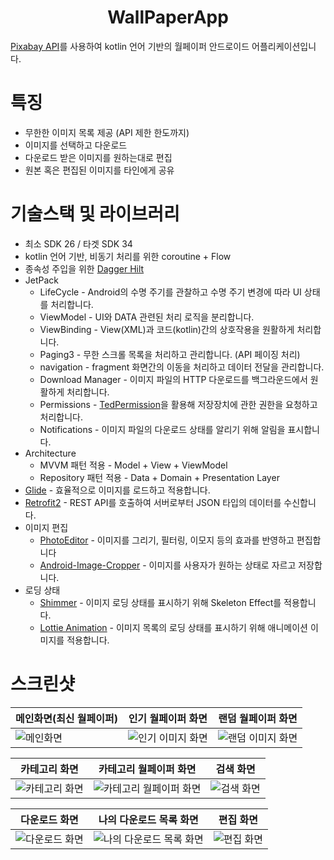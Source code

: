 # <div align=center>WallPaperApp</div>
[Pixabay API](https://pixabay.com/api/docs/)를 사용하여 kotlin 언어 기반의 월페이퍼 안드로이드 어플리케이션입니다.

# 특징
* 무한한 이미지 목록 제공 (API 제한 한도까지)
* 이미지를 선택하고 다운로드
* 다운로드 받은 이미지를 원하는대로 편집
* 원본 혹은 편집된 이미지를 타인에게 공유

# 기술스택 및 라이브러리
* 최소 SDK 26 / 타겟 SDK 34
* kotlin 언어 기반, 비동기 처리를 위한 coroutine + Flow
* 종속성 주입을 위한 [Dagger Hilt](https://dagger.dev/hilt/)
* JetPack
    * LifeCycle - Android의 수명 주기를 관찰하고 수명 주기 변경에 따라 UI 상태를 처리합니다.
    * ViewModel - UI와 DATA 관련된 처리 로직을 분리합니다.
    * ViewBinding - View(XML)과 코드(kotlin)간의 상호작용을 원활하게 처리합니다.
    * Paging3 - 무한 스크롤 목록을 처리하고 관리합니다. (API 페이징 처리)
    * navigation - fragment 화면간의 이동을 처리하고 데이터 전달을 관리합니다.
    * Download Manager - 이미지 파일의 HTTP 다운로드를 백그라운드에서 원활하게 처리합니다.
    * Permissions - [TedPermission](https://github.com/ParkSangGwon/TedPermission)을 활용해 저장장치에 관한 권한을 요청하고 처리합니다.
    * Notifications - 이미지 파일의 다운로드 상태를 알리기 위해 알림을 표시합니다.
* Architecture
    * MVVM 패턴 적용 - Model + View + ViewModel
    * Repository 패턴 적용 - Data + Domain + Presentation Layer
* [Glide](https://github.com/bumptech/glide) - 효율적으로 이미지를 로드하고 적용합니다.
* [Retrofit2](https://github.com/square/retrofit) - REST API를 호출하여 서버로부터 JSON 타입의 데이터를 수신합니다.
* 이미지 편집
    * [PhotoEditor](https://github.com/burhanrashid52/PhotoEditor) - 이미지를 그리기, 필터링, 이모지 등의 효과를 반영하고 편집합니다
    * [Android-Image-Cropper](https://github.com/CanHub/Android-Image-Cropper) - 이미지를 사용자가 원하는 상태로 자르고 저장합니다.
* 로딩 상태
    * [Shimmer](https://github.com/facebookarchive/shimmer-android) - 이미지 로딩 상태를 표시하기 위해 Skeleton Effect를 적용합니다.
    * [Lottie Animation](https://github.com/airbnb/lottie-android) - 이미지 목록의 로딩 상태를 표시하기 위해 애니메이션 이미지를 적용합니다.

# 스크린샷
|메인화면(최신 월페이퍼)|인기 월페이퍼 화면|랜덤 월페이퍼 화면|
|---|---|---|
|![메인화면](https://github.com/user-attachments/assets/7c7c7c8b-8b2c-421c-a237-80534bedbc97)|![인기 이미지 화면](https://github.com/user-attachments/assets/d36539f0-34b1-44f6-807f-5dcea8e35d28)|![랜덤 이미지 화면](https://github.com/user-attachments/assets/67f103cf-4943-4645-8337-55c61c90685c)|

|카테고리 화면|카테고리 월페이퍼 화면|검색 화면|
|---|---|---|
|![카테고리 화면](https://github.com/user-attachments/assets/43884671-06a5-4b26-bda0-c61ea04899ea)|![카테고리 월페이퍼 화면](https://github.com/user-attachments/assets/f6f6cbee-44a3-4d42-8290-95f0df265b93)|![검색 화면](https://github.com/user-attachments/assets/d643ed0e-9f01-419d-b707-e18f9360625d)|

|다운로드 화면|나의 다운로드 목록 화면|편집 화면|
|---|---|---|
|![다운로드 화면](https://github.com/user-attachments/assets/8279e34c-4b9e-4d8a-9608-7927355c54b7)|![나의 다운로드 목록 화면](https://github.com/user-attachments/assets/c78b417f-0e52-450b-b111-f324c56c5349)|![편집 화면](https://github.com/user-attachments/assets/17013849-27f0-407f-896e-0b6df8b9c485)|